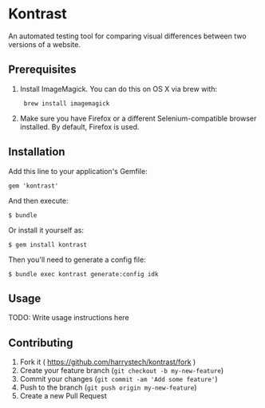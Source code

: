 # Kontrast

An automated testing tool for comparing visual differences between two versions of a website.

## Prerequisites

1. Install ImageMagick. You can do this on OS X via brew with:

		brew install imagemagick

2. Make sure you have Firefox or a different Selenium-compatible browser installed. By default, Firefox is used.

## Installation

Add this line to your application's Gemfile:

    gem 'kontrast'

And then execute:

    $ bundle

Or install it yourself as:

    $ gem install kontrast

Then you'll need to generate a config file:

	$ bundle exec kontrast generate:config idk

## Usage

TODO: Write usage instructions here

## Contributing

1. Fork it ( https://github.com/harrystech/kontrast/fork )
2. Create your feature branch (`git checkout -b my-new-feature`)
3. Commit your changes (`git commit -am 'Add some feature'`)
4. Push to the branch (`git push origin my-new-feature`)
5. Create a new Pull Request
